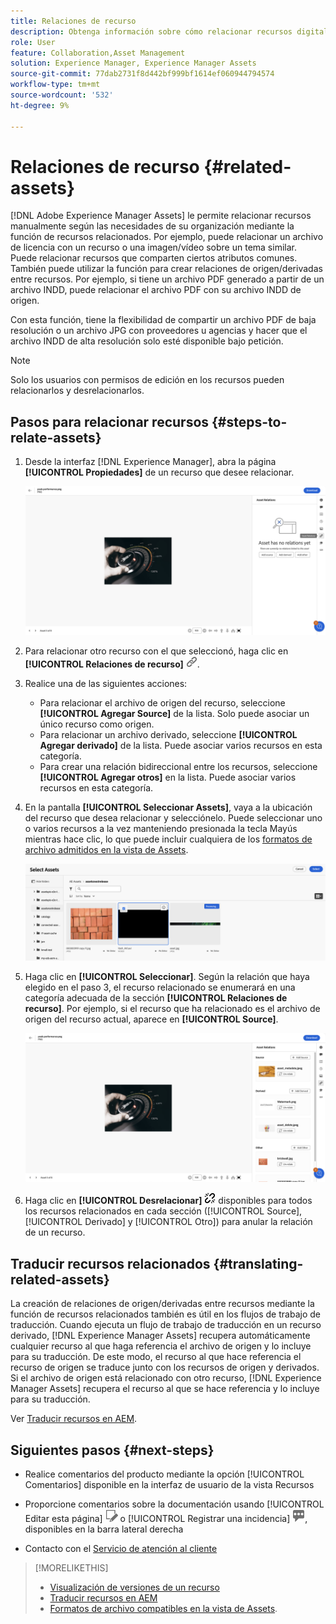 ```yaml
---
title: Relaciones de recurso
description: Obtenga información sobre cómo relacionar recursos digitales que comparten algunos atributos comunes. Cree también relaciones derivadas del origen entre recursos digitales mediante relaciones de recursos.
role: User
feature: Collaboration,Asset Management
solution: Experience Manager, Experience Manager Assets
source-git-commit: 77dab2731f8d442bf999bf1614ef060944794574
workflow-type: tm+mt
source-wordcount: '532'
ht-degree: 9%

---
```


# Relaciones de recurso {#related-assets}

[!DNL Adobe Experience Manager Assets] le permite relacionar recursos manualmente según las necesidades de su organización mediante la función de recursos relacionados. Por ejemplo, puede relacionar un archivo de licencia con un recurso o una imagen/vídeo sobre un tema similar. Puede relacionar recursos que comparten ciertos atributos comunes. También puede utilizar la función para crear relaciones de origen/derivadas entre recursos. Por ejemplo, si tiene un archivo PDF generado a partir de un archivo INDD, puede relacionar el archivo PDF con su archivo INDD de origen.

Con esta función, tiene la flexibilidad de compartir un archivo PDF de baja resolución o un archivo JPG con proveedores u agencias y hacer que el archivo INDD de alta resolución solo esté disponible bajo petición.

>[!NOTE]
>
>Solo los usuarios con permisos de edición en los recursos pueden relacionarlos y desrelacionarlos.

## Pasos para relacionar recursos {#steps-to-relate-assets}

1. Desde la interfaz [!DNL Experience Manager], abra la página **[!UICONTROL Propiedades]** de un recurso que desee relacionar.

   ![abrir la página Propiedades de un recurso para relacionarlo](assets/asset-properties-relate-assets.png)

1. Para relacionar otro recurso con el que seleccionó, haga clic en **[!UICONTROL Relaciones de recurso]** ![relacionar recursos](assets/do-not-localize/link-relate.png).
1. Realice una de las siguientes acciones:

   * Para relacionar el archivo de origen del recurso, seleccione **[!UICONTROL Agregar Source]** de la lista. Solo puede asociar un único recurso como origen.
   * Para relacionar un archivo derivado, seleccione **[!UICONTROL Agregar derivado]** de la lista. Puede asociar varios recursos en esta categoría.
   * Para crear una relación bidireccional entre los recursos, seleccione **[!UICONTROL Agregar otros]** en la lista. Puede asociar varios recursos en esta categoría.

1. En la pantalla **[!UICONTROL Seleccionar Assets]**, vaya a la ubicación del recurso que desea relacionar y selecciónelo. Puede seleccionar uno o varios recursos a la vez manteniendo presionada la tecla Mayús mientras hace clic, lo que puede incluir cualquiera de los [formatos de archivo admitidos en la vista de Assets](/help/assets/supported-file-formats-assets-view.md).

   ![agregar recurso relacionado](assets/add-related-asset.png)

1. Haga clic en **[!UICONTROL Seleccionar]**. Según la relación que haya elegido en el paso 3, el recurso relacionado se enumerará en una categoría adecuada de la sección **[!UICONTROL Relaciones de recurso]**. Por ejemplo, si el recurso que ha relacionado es el archivo de origen del recurso actual, aparece en **[!UICONTROL Source]**.

   ![Ejemplo de relación de Assets](assets/asset-relations-example.png)

1. Haga clic en **[!UICONTROL Desrelacionar]** ![desrelacionar recursos](assets/do-not-localize/link-unrelate-icon.png) disponibles para todos los recursos relacionados en cada sección ([!UICONTROL Source], [!UICONTROL Derivado] y [!UICONTROL Otro]) para anular la relación de un recurso.

## Traducir recursos relacionados {#translating-related-assets}

La creación de relaciones de origen/derivadas entre recursos mediante la función de recursos relacionados también es útil en los flujos de trabajo de traducción. Cuando ejecuta un flujo de trabajo de traducción en un recurso derivado, [!DNL Experience Manager Assets] recupera automáticamente cualquier recurso al que haga referencia el archivo de origen y lo incluye para su traducción. De este modo, el recurso al que hace referencia el recurso de origen se traduce junto con los recursos de origen y derivados. Si el archivo de origen está relacionado con otro recurso, [!DNL Experience Manager Assets] recupera el recurso al que se hace referencia y lo incluye para su traducción.

Ver [Traducir recursos en AEM](/help/assets/translate-assets.md).

## Siguientes pasos {#next-steps}

* Realice comentarios del producto mediante la opción [!UICONTROL Comentarios] disponible en la interfaz de usuario de la vista Recursos

* Proporcione comentarios sobre la documentación usando [!UICONTROL Editar esta página] ![editar la página](assets/do-not-localize/edit-page.png) o [!UICONTROL Registrar una incidencia] ![crear una incidencia de GitHub](assets/do-not-localize/github-issue.png), disponibles en la barra lateral derecha

* Contacto con el [Servicio de atención al cliente](https://experienceleague.adobe.com/es?support-solution=General#support)

>[!MORELIKETHIS]
>
>* [Visualización de versiones de un recurso](/help/assets/manage-organize-assets-view.md#view-versions)
>* [Traducir recursos en AEM](/help/assets/translate-assets.md)
>* [Formatos de archivo compatibles en la vista de Assets](/help/assets/supported-file-formats-assets-view.md).
